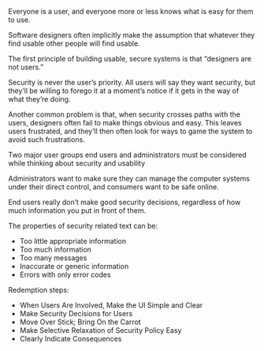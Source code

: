 Everyone is a user, and everyone more or less knows what is easy for them to use.

Software designers often implicitly make the assumption that whatever they find usable other people will find usable. 

The first principle of building usable, secure systems is that “designers are not users.”

Security is never the user’s priority. All users will say they want security, but they’ll be willing to forego it at a moment’s
notice if it gets in the way of what they’re doing.

Another common problem is that, when security crosses paths with the users, designers
often fail to make things obvious and easy. This leaves users frustrated, and they’ll then
often look for ways to game the system to avoid such frustrations.

Two major user groups end users and administrators must be considered while thinking about security and usability

Administrators want to make sure they can manage the computer systems under their direct control, and consumers want to
be safe online.

End users really don’t make good security decisions, regardless of how much information you put in front of them.

The properties of security related text can be:
  - Too little appropriate information
  - Too much information
  - Too many messages
  - Inaccurate or generic information
  - Errors with only error codes
  
Redemption steps:
- When Users Are Involved, Make the UI Simple and Clear
- Make Security Decisions for Users
- Move Over Stick; Bring On the Carrot
- Make Selective Relaxation of Security Policy Easy
- Clearly Indicate Consequences
